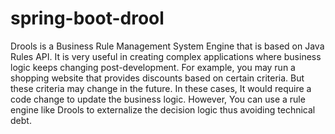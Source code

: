 # spring-boot-drool
Drools is a Business Rule Management System Engine that is based on Java Rules API. It is very useful in creating complex applications where business logic keeps changing post-development.
For example, you may run a shopping website that provides discounts based on certain criteria. But these criteria may change in the future. In these cases, It would require a code change to update the business logic. However, You can use a rule engine like Drools to externalize the decision logic thus avoiding technical debt.


